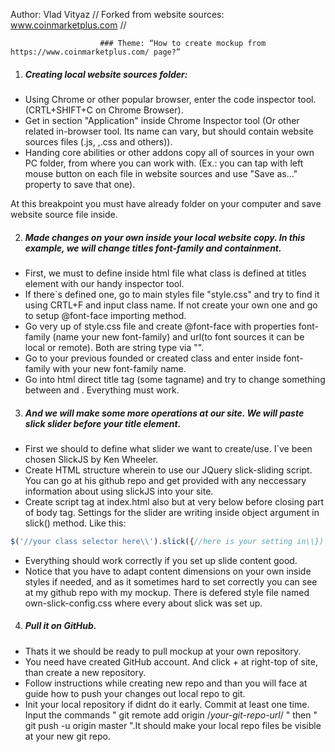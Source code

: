 Author: Vlad Vityaz //
Forked from website sources: www.coinmarketplus.com //

                        ### Theme: “How to create mockup from https://www.coinmarketplus.com/ page?”


1. ##### Creating local website sources folder:
* Using Chrome or other popular browser, enter the code inspector tool. (CRTL+SHIFT+C on Chrome Browser).
* Get in section "Application" inside Chrome Inspector tool (Or other related in-browser tool. Its name can vary, but should contain website sources files (.js, ,.css and others)).
* Handing core abilities or other addons copy all of sources in your own PC folder, from where you can work with. 
(Ex.: you can tap with left mouse button on each file in website sources and use "Save as..." property to save that one). 

At this breakpoint you must have already folder on your computer and save website source file inside.

2. ##### Made changes on your own inside your local website copy. In this example, we will change titles font-family and containment.
* First, we must to define inside html file what class is defined at titles element with our handy inspector tool.
* If there`s defined one, go to main styles file "style.css" and try to find it using CRTL+F and input class name. 
If not create your own one and go to setup @font-face importing method.
* Go very up of style.css file and create @font-face with properties font-family (name your new font-family) and url(to font sources it can be local or remote). 
Both are string type via "".
* Go to your previous founded or created class and enter inside font-family with your new font-family name.
* Go into html direct title tag (some tagname) and try to change something between <tag> and </tag>. Everything must work.

3. ##### And we will make some more operations at our site. We will paste slick slider before your title element.
* First we should to define what slider we want to create/use. I`ve been chosen SlickJS by Ken Wheeler.
* Create HTML structure wherein to use our JQuery slick-sliding script. You can go at his github repo and get provided with any neccessary information about using slickJS into your site.
* Create script tag at index.html also but at very below before closing part of body tag. Settings for the slider are writing inside object argument in slick() method. Like this:
```javascript
$('//your class selector here\\').slick({//here is your setting in\\})
```
* Everything should work correctly if you set up slide content good.
* Notice that you have to adapt content dimensions on your own inside styles if needed, and as it sometimes hard to set correctly you can see at my github repo with my mockup. 
There is defered style file named own-slick-config.css where every about slick was set up.

4. ##### Pull it on GitHub.
* Thats it we should be ready to pull mockup at your own repository.
* You need have created GitHub account. And click + at right-top of site, than create a new repository.
* Follow instructions while creating new repo and than you will face at guide how to push your changes out local repo to git.
* Init your local repository if didnt do it early. Commit at least one time. Input the commands " git remote add origin /*your-git-repo-url*/ " then " git push -u origin master ".It should make your local repo files be visible at your new git repo.